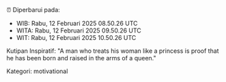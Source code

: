 ⏰ Diperbarui pada:
- WIB: Rabu, 12 Februari 2025 08.50.26 UTC
- WITA: Rabu, 12 Februari 2025 09.50.26 UTC
- WIT: Rabu, 12 Februari 2025 10.50.26 UTC

Kutipan Inspiratif:
"A man who treats his woman like a princess is proof that he has been born and raised in the arms of a queen."


Kategori: motivational

